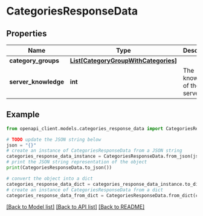 # CategoriesResponseData


## Properties

Name | Type | Description | Notes
------------ | ------------- | ------------- | -------------
**category_groups** | [**List[CategoryGroupWithCategories]**](CategoryGroupWithCategories.md) |  | 
**server_knowledge** | **int** | The knowledge of the server | 

## Example

```python
from openapi_client.models.categories_response_data import CategoriesResponseData

# TODO update the JSON string below
json = "{}"
# create an instance of CategoriesResponseData from a JSON string
categories_response_data_instance = CategoriesResponseData.from_json(json)
# print the JSON string representation of the object
print(CategoriesResponseData.to_json())

# convert the object into a dict
categories_response_data_dict = categories_response_data_instance.to_dict()
# create an instance of CategoriesResponseData from a dict
categories_response_data_from_dict = CategoriesResponseData.from_dict(categories_response_data_dict)
```
[[Back to Model list]](../README.md#documentation-for-models) [[Back to API list]](../README.md#documentation-for-api-endpoints) [[Back to README]](../README.md)


